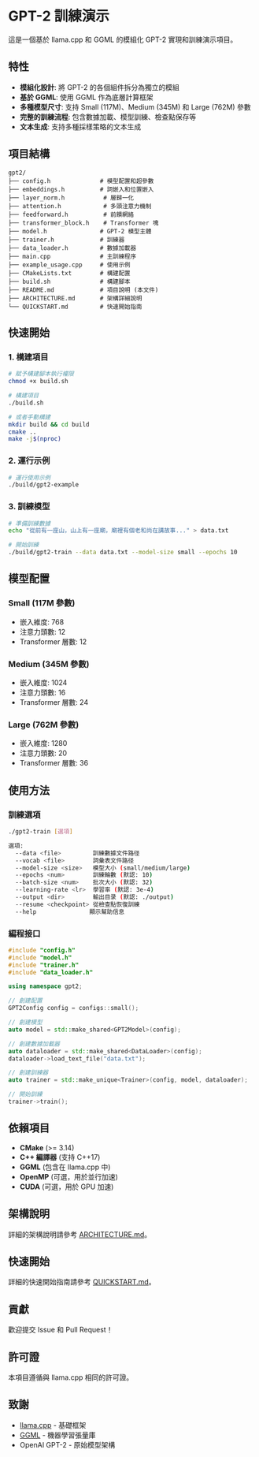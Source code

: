 # GPT-2 訓練演示

這是一個基於 llama.cpp 和 GGML 的模組化 GPT-2 實現和訓練演示項目。

## 特性

- **模組化設計**: 將 GPT-2 的各個組件拆分為獨立的模組
- **基於 GGML**: 使用 GGML 作為底層計算框架
- **多種模型尺寸**: 支持 Small (117M)、Medium (345M) 和 Large (762M) 參數
- **完整的訓練流程**: 包含數據加載、模型訓練、檢查點保存等
- **文本生成**: 支持多種採樣策略的文本生成

## 項目結構

```
gpt2/
├── config.h              # 模型配置和超參數
├── embeddings.h          # 詞嵌入和位置嵌入
├── layer_norm.h           # 層歸一化
├── attention.h            # 多頭注意力機制
├── feedforward.h          # 前饋網絡
├── transformer_block.h    # Transformer 塊
├── model.h               # GPT-2 模型主體
├── trainer.h             # 訓練器
├── data_loader.h         # 數據加載器
├── main.cpp              # 主訓練程序
├── example_usage.cpp     # 使用示例
├── CMakeLists.txt        # 構建配置
├── build.sh              # 構建腳本
├── README.md             # 項目說明 (本文件)
├── ARCHITECTURE.md       # 架構詳細說明
└── QUICKSTART.md         # 快速開始指南
```

## 快速開始

### 1. 構建項目

```bash
# 賦予構建腳本執行權限
chmod +x build.sh

# 構建項目
./build.sh

# 或者手動構建
mkdir build && cd build
cmake ..
make -j$(nproc)
```

### 2. 運行示例

```bash
# 運行使用示例
./build/gpt2-example
```

### 3. 訓練模型

```bash
# 準備訓練數據
echo "從前有一座山，山上有一座廟，廟裡有個老和尚在講故事..." > data.txt

# 開始訓練
./build/gpt2-train --data data.txt --model-size small --epochs 10
```

## 模型配置

### Small (117M 參數)
- 嵌入維度: 768
- 注意力頭數: 12
- Transformer 層數: 12

### Medium (345M 參數)
- 嵌入維度: 1024
- 注意力頭數: 16
- Transformer 層數: 24

### Large (762M 參數)
- 嵌入維度: 1280
- 注意力頭數: 20
- Transformer 層數: 36

## 使用方法

### 訓練選項

```bash
./gpt2-train [選項]

選項:
  --data <file>         訓練數據文件路径
  --vocab <file>        詞彙表文件路径
  --model-size <size>   模型大小 (small/medium/large)
  --epochs <num>        訓練輪數 (默認: 10)
  --batch-size <num>    批次大小 (默認: 32)
  --learning-rate <lr>  學習率 (默認: 3e-4)
  --output <dir>        輸出目录 (默認: ./output)
  --resume <checkpoint> 從檢查點恢復訓練
  --help               顯示幫助信息
```

### 編程接口

```cpp
#include "config.h"
#include "model.h"
#include "trainer.h"
#include "data_loader.h"

using namespace gpt2;

// 創建配置
GPT2Config config = configs::small();

// 創建模型
auto model = std::make_shared<GPT2Model>(config);

// 創建數據加載器
auto dataloader = std::make_shared<DataLoader>(config);
dataloader->load_text_file("data.txt");

// 創建訓練器
auto trainer = std::make_unique<Trainer>(config, model, dataloader);

// 開始訓練
trainer->train();
```

## 依賴項目

- **CMake** (>= 3.14)
- **C++ 編譯器** (支持 C++17)
- **GGML** (包含在 llama.cpp 中)
- **OpenMP** (可選，用於並行加速)
- **CUDA** (可選，用於 GPU 加速)

## 架構說明

詳細的架構說明請參考 [ARCHITECTURE.md](ARCHITECTURE.md)。

## 快速開始

詳細的快速開始指南請參考 [QUICKSTART.md](QUICKSTART.md)。

## 貢獻

歡迎提交 Issue 和 Pull Request！

## 許可證

本項目遵循與 llama.cpp 相同的許可證。

## 致謝

- [llama.cpp](https://github.com/ggerganov/llama.cpp) - 基礎框架
- [GGML](https://github.com/ggerganov/ggml) - 機器學習張量庫
- OpenAI GPT-2 - 原始模型架構